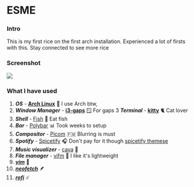# ESME

### Intro
This is my first rice on the first arch installation. Experienced a lot of firsts with this. Stay connected to see more rice

### Screenshot
<img src="https://github.com/ethan-rod6/rice/blob/main/Esme/screenshots/rice.png">

### What I have used

1. ***OS*** - **[Arch Linux](https://aur.archlinux.org/)** :disguised_face: I use Arch btw,
2. ***Window Manager*** - **[i3-gaps](https://github.com/Airblader/i3)** :window: For gaps
3 ***Terminal*** - **[kitty](https://github.com/kovidgoyal/kitty)** :cat2: Cat lover
4. ***Shell*** - [Fish](https://github.com/fish-shell/fish-shell) :tropical_fish: Eat fish
5. ***Bar*** - [Polybar](https://github.com/polybar/polybar) :bar_chart: Took weeks to setup
6. ***Compositor*** - [Picom](https://github.com/jonaburg/picom) :micronesia: Blurring is must
7. ***Spotify*** - [Spicetify](https://github.com/khanhas/spicetify-cli) :headphones: Don't pay for it though
	[spicetify themese](https://github.com/morpheusthewhite/spicetify-themes)
8. ***Music visualizer*** - [cava](https://github.com/karlstav/cava) :musical_score:
9. ***File manager*** - [vifm](https://github.com/vifm/vifm) :file_folder: I like it's lightweight
10. ***[vim](https://github.com/vim/vim)*** :memo:
11. ***[neofetch](https://github.com/dylanaraps/neofetch)*** :feather:
12. ***[rofi](https://github.com/davatorium/rofi)*** :comet:
